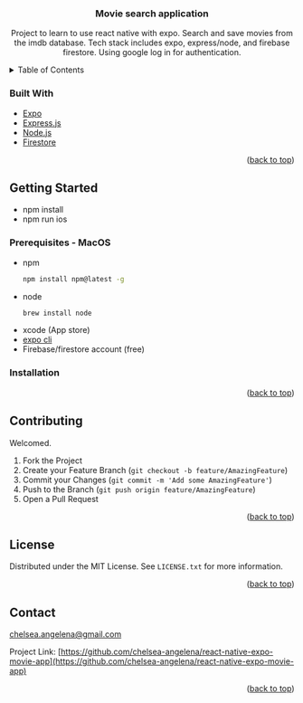 <a name="readme-top"></a>

<h3 align="center"> Movie search application</h3>

  <p align="center">
   Project to learn to use react native with expo. Search and save movies from the imdb database. Tech stack includes expo, express/node, and firebase firestore. Using google log in for authentication. 
    <br />
</div>

<!-- TABLE OF CONTENTS -->
<details>
  <summary>Table of Contents</summary>
  <ol>
    <li>
      <ul>
        <li><a href="#built-with">Built With</a></li>
      </ul>
    </li>
    <li>
      <a href="#getting-started">Getting Started</a>
      <ul>
        <li><a href="#prerequisites">Prerequisites</a></li>
        <li><a href="#installation">Installation</a></li>
      </ul>
    </li>
    <li><a href="#contributing">Contributing</a></li>
    <li><a href="#license">License</a></li>
    <li><a href="#contact">Contact</a></li>
  </ol>
</details>

### Built With
- [Expo](https://expo.dev/)
- [Express.js](https://expressjs.com/)
- [Node.js](https://nodejs.org/en)
- [Firestore](https://firebase.google.com/docs/firestore)

<p align="right">(<a href="#readme-top">back to top</a>)</p>

<!-- GETTING STARTED -->

## Getting Started

- npm install
- npm run ios

### Prerequisites - MacOS

- npm
  ```sh
  npm install npm@latest -g
  ```
- node
  ```sh
  brew install node
  ```
- xcode (App store)
- [expo cli](https://github.com/expo/expo-cli)
- Firebase/firestore account (free)


### Installation

<p align="right">(<a href="#readme-top">back to top</a>)</p>

## Contributing

Welcomed.

1. Fork the Project
2. Create your Feature Branch (`git checkout -b feature/AmazingFeature`)
3. Commit your Changes (`git commit -m 'Add some AmazingFeature'`)
4. Push to the Branch (`git push origin feature/AmazingFeature`)
5. Open a Pull Request

<p align="right">(<a href="#readme-top">back to top</a>)</p>

<!-- LICENSE -->

## License

Distributed under the MIT License. See `LICENSE.txt` for more information.

<p align="right">(<a href="#readme-top">back to top</a>)</p>

<!-- CONTACT -->

## Contact

chelsea.angelena@gmail.com

Project Link: [https://github.com/chelsea-angelena/react-native-expo-movie-app](https://github.com/chelsea-angelena/react-native-expo-movie-app)

<p align="right">(<a href="#readme-top">back to top</a>)</p>



